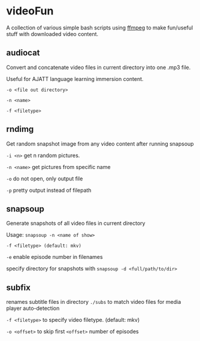 # videoFun
A collection of various simple bash scripts using [ffmpeg](https://ffmpeg.org/) to make fun/useful stuff with downloaded video content.

**audiocat**
---
Convert and concatenate video files in current directory into one .mp3 file.

Useful for AJATT language learning immersion content. 

`-o <file out directory>`

`-n <name>`

`-f <filetype>`

**rndimg**
---
Get random snapshot image from any video content after running snapsoup

`-i <n>` get n random pictures.

`-n <name>` get pictures from specific name 

`-o` do not open, only output file

`-p` pretty output instead of filepath


**snapsoup**
---
Generate snapshots of all video files in current directory

Usage: `snapsoup -n <name of show>`

`-f <filetype> (default: mkv)`

`-e` enable episode number in filenames

specify directory for snapshots with `snapsoup -d <full/path/to/dir>`



**subfix**
---
renames subtitle files in directory `./subs` to match video files for media player auto-detection

`-f <filetype>` to specify video filetype. (default: mkv) 

`-o <offset>` to skip first `<offset>` number of episodes
